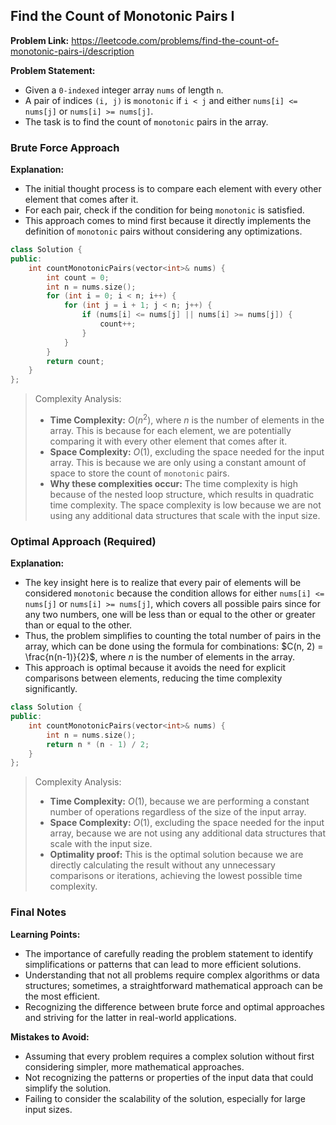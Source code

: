 ## Find the Count of Monotonic Pairs I

**Problem Link:** https://leetcode.com/problems/find-the-count-of-monotonic-pairs-i/description

**Problem Statement:**
- Given a `0-indexed` integer array `nums` of length `n`.
- A pair of indices `(i, j)` is `monotonic` if `i < j` and either `nums[i] <= nums[j]` or `nums[i] >= nums[j]`.
- The task is to find the count of `monotonic` pairs in the array.

### Brute Force Approach

**Explanation:**
- The initial thought process is to compare each element with every other element that comes after it.
- For each pair, check if the condition for being `monotonic` is satisfied.
- This approach comes to mind first because it directly implements the definition of `monotonic` pairs without considering any optimizations.

```cpp
class Solution {
public:
    int countMonotonicPairs(vector<int>& nums) {
        int count = 0;
        int n = nums.size();
        for (int i = 0; i < n; i++) {
            for (int j = i + 1; j < n; j++) {
                if (nums[i] <= nums[j] || nums[i] >= nums[j]) {
                    count++;
                }
            }
        }
        return count;
    }
};
```

> Complexity Analysis:
> - **Time Complexity:** $O(n^2)$, where $n$ is the number of elements in the array. This is because for each element, we are potentially comparing it with every other element that comes after it.
> - **Space Complexity:** $O(1)$, excluding the space needed for the input array. This is because we are only using a constant amount of space to store the count of `monotonic` pairs.
> - **Why these complexities occur:** The time complexity is high because of the nested loop structure, which results in quadratic time complexity. The space complexity is low because we are not using any additional data structures that scale with the input size.

### Optimal Approach (Required)

**Explanation:**
- The key insight here is to realize that every pair of elements will be considered `monotonic` because the condition allows for either `nums[i] <= nums[j]` or `nums[i] >= nums[j]`, which covers all possible pairs since for any two numbers, one will be less than or equal to the other or greater than or equal to the other.
- Thus, the problem simplifies to counting the total number of pairs in the array, which can be done using the formula for combinations: $C(n, 2) = \frac{n(n-1)}{2}$, where $n$ is the number of elements in the array.
- This approach is optimal because it avoids the need for explicit comparisons between elements, reducing the time complexity significantly.

```cpp
class Solution {
public:
    int countMonotonicPairs(vector<int>& nums) {
        int n = nums.size();
        return n * (n - 1) / 2;
    }
};
```

> Complexity Analysis:
> - **Time Complexity:** $O(1)$, because we are performing a constant number of operations regardless of the size of the input array.
> - **Space Complexity:** $O(1)$, excluding the space needed for the input array, because we are not using any additional data structures that scale with the input size.
> - **Optimality proof:** This is the optimal solution because we are directly calculating the result without any unnecessary comparisons or iterations, achieving the lowest possible time complexity.

### Final Notes

**Learning Points:**
- The importance of carefully reading the problem statement to identify simplifications or patterns that can lead to more efficient solutions.
- Understanding that not all problems require complex algorithms or data structures; sometimes, a straightforward mathematical approach can be the most efficient.
- Recognizing the difference between brute force and optimal approaches and striving for the latter in real-world applications.

**Mistakes to Avoid:**
- Assuming that every problem requires a complex solution without first considering simpler, more mathematical approaches.
- Not recognizing the patterns or properties of the input data that could simplify the solution.
- Failing to consider the scalability of the solution, especially for large input sizes.